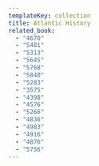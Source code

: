 ```yaml
---
templateKey: collection
title: Atlantic History
related_book:
  - "4670"
  - "5481"
  - "5313"
  - "5645"
  - "5768"
  - "5840"
  - "5283"
  - "3575"
  - "4398"
  - "4576"
  - "5266"
  - "4836"
  - "4983"
  - "4916"
  - "4876"
  - "5756"
---
```

